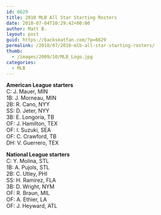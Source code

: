 ```yaml
---
id: 6629
title: 2010 MLB All Star Starting Rosters
date: 2010-07-04T10:29:42+00:00
author: Matt B.
layout: post
guid: https://backseatfan.com/?p=6629
permalink: /2010/07/2010-mlb-all-star-starting-rosters/
thumb:
  - /images/2009/10/MLB_Logo.jpg
categories:
  - MLB
---
```


<div class="entry">
  <p>
    <strong>American League starters</strong><br /> C: J. Mauer, MIN<br /> 1B: J. Morneau, MIN<br /> 2B: R. Cano, NYY<br /> SS: D. Jeter, NYY<br /> 3B: E. Longoria, TB<br /> OF: J. Hamilton, TEX<br /> OF: I. Suzuki, SEA<br /> OF: C. Crawford, TB<br /> DH: V. Guerrero, TEX
  </p>

  <p>
    <strong>National League starters</strong><br /> C: Y. Molina, STL<br /> 1B: A. Pujols, STL<br /> 2B: C. Utley, PHI<br /> SS: H. Ramirez, FLA<br /> 3B: D. Wright, NYM<br /> OF: R. Braun, MIL<br /> OF: A. Ethier, LA<br /> OF: J. Heyward, ATL
  </p>
</div>
